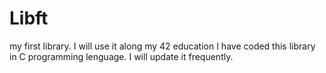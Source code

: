 # Libft
my first library. I will use it along my 42 education
I have coded this library in C programming lenguage. I will update it frequently.
